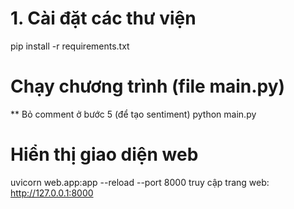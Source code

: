 # 1. Cài đặt các thư viện

pip install -r requirements.txt

# Chạy chương trình (file main.py)

\*\* Bỏ comment ở bước 5 (để tạo sentiment)
python main.py

# Hiển thị giao diện web

uvicorn web.app:app --reload --port 8000
truy cập trang web: http://127.0.0.1:8000
